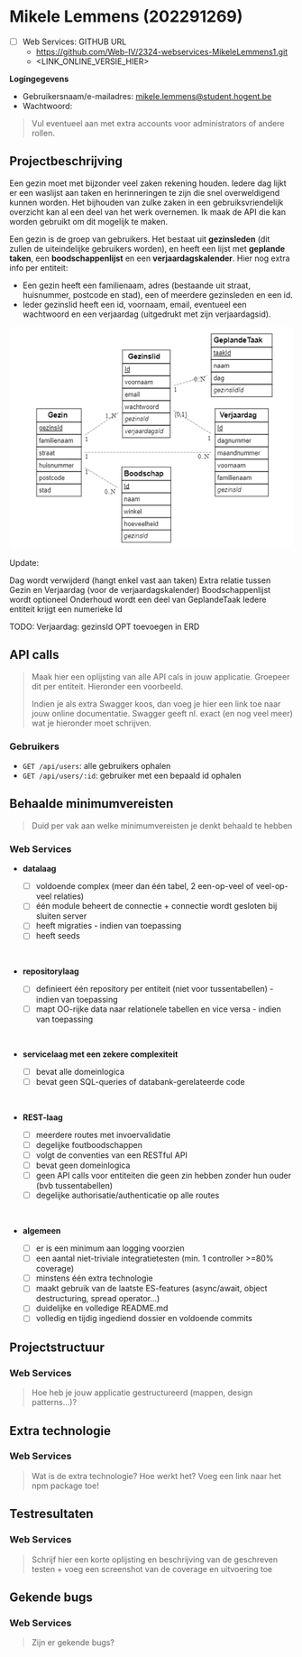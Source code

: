 # Mikele Lemmens (202291269)

- [ ] Web Services: GITHUB URL
  - <https://github.com/Web-IV/2324-webservices-MikeleLemmens1.git>
  - <LINK_ONLINE_VERSIE_HIER>

**Logingegevens**

- Gebruikersnaam/e-mailadres: <mikele.lemmens@student.hogent.be>
- Wachtwoord:

> Vul eventueel aan met extra accounts voor administrators of andere rollen.

## Projectbeschrijving

 Een gezin moet met bijzonder veel zaken rekening houden. Iedere dag lijkt er een waslijst aan taken en herinneringen te zijn die snel overweldigend kunnen worden. Het bijhouden van zulke zaken in een gebruiksvriendelijk overzicht kan al een deel van het werk overnemen. Ik maak de API die kan worden gebruikt om dit mogelijk te maken.  

Een gezin is de groep van gebruikers. Het bestaat uit **gezinsleden** (dit zullen de uiteindelijke gebruikers worden), en heeft een lijst met **geplande taken**, een **boodschappenlijst** en een **verjaardagskalender**. Hier nog extra info per entiteit:  

- Een gezin heeft een familienaam, adres (bestaande uit straat, huisnummer, postcode en stad), een of meerdere gezinsleden en een id.
- Ieder gezinslid heeft een id, voornaam, email, eventueel een wachtwoord en een verjaardag (uitgedrukt met zijn verjaardagsid). 

![ERD Gezinsplanner](./src/image-2.png)

Update:

Dag wordt verwijderd (hangt enkel vast aan taken)
Extra relatie tussen Gezin en Verjaardag (voor de verjaardagskalender)
Boodschappenlijst wordt optioneel
Onderhoud wordt een deel van GeplandeTaak
Iedere entiteit krijgt een numerieke Id

TODO:
Verjaardag: gezinsId OPT toevoegen in ERD

## API calls

> Maak hier een oplijsting van alle API cals in jouw applicatie. Groepeer dit per entiteit. Hieronder een voorbeeld.
>
> Indien je als extra Swagger koos, dan voeg je hier een link toe naar jouw online documentatie. Swagger geeft nl. exact (en nog veel meer) wat je hieronder moet schrijven.

### Gebruikers

- `GET /api/users`: alle gebruikers ophalen
- `GET /api/users/:id`: gebruiker met een bepaald id ophalen

## Behaalde minimumvereisten

> Duid per vak aan welke minimumvereisten je denkt behaald te hebben
>
### Web Services

- **datalaag**

  - [ ] voldoende complex (meer dan één tabel, 2 een-op-veel of veel-op-veel relaties)
  - [ ] één module beheert de connectie + connectie wordt gesloten bij sluiten server
  - [ ] heeft migraties - indien van toepassing
  - [ ] heeft seeds
<br />

- **repositorylaag**

  - [ ] definieert één repository per entiteit (niet voor tussentabellen) - indien van toepassing
  - [ ] mapt OO-rijke data naar relationele tabellen en vice versa - indien van toepassing
<br />

- **servicelaag met een zekere complexiteit**

  - [ ] bevat alle domeinlogica
  - [ ] bevat geen SQL-queries of databank-gerelateerde code
<br />

- **REST-laag**

  - [ ] meerdere routes met invoervalidatie
  - [ ] degelijke foutboodschappen
  - [ ] volgt de conventies van een RESTful API
  - [ ] bevat geen domeinlogica
  - [ ] geen API calls voor entiteiten die geen zin hebben zonder hun ouder (bvb tussentabellen)
  - [ ] degelijke authorisatie/authenticatie op alle routes
<br />

- **algemeen**

  - [ ] er is een minimum aan logging voorzien
  - [ ] een aantal niet-triviale integratietesten (min. 1 controller >=80% coverage)
  - [ ] minstens één extra technologie
  - [ ] maakt gebruik van de laatste ES-features (async/await, object destructuring, spread operator...)
  - [ ] duidelijke en volledige README.md
  - [ ] volledig en tijdig ingediend dossier en voldoende commits

## Projectstructuur

### Web Services

> Hoe heb je jouw applicatie gestructureerd (mappen, design patterns...)?

## Extra technologie

### Web Services

> Wat is de extra technologie? Hoe werkt het? Voeg een link naar het npm package toe!

## Testresultaten

### Web Services

> Schrijf hier een korte oplijsting en beschrijving van de geschreven testen + voeg een screenshot van de coverage en uitvoering toe

## Gekende bugs

### Web Services

> Zijn er gekende bugs?
